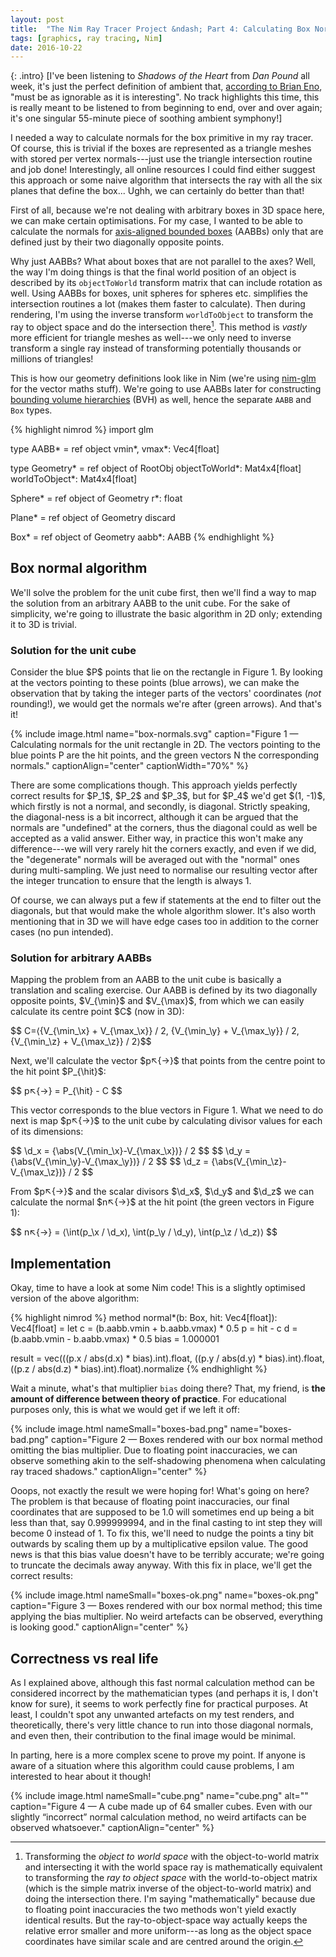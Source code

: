 ```yaml
---
layout: post
title:  "The Nim Ray Tracer Project &ndash; Part 4: Calculating Box Normals"
tags: [graphics, ray tracing, Nim]
date: 2016-10-22
---
```


{: .intro}
[I've been listening to *Shadows of the Heart* from *Dan Pound* all week, it's
just the perfect definition of ambient that, [according to Brian
Eno](http://music.hyperreal.org/artists/brian_eno/MFA-txt.html), "must be as
ignorable as it is interesting". No track highlights this time, this is really
meant to be listened to from beginning to end, over and over again; it's one
singular 55-minute piece of soothing ambient symphony!]

I needed a way to calculate normals for the box primitive in my ray tracer.
Of course, this is trivial if the boxes are represented as a triangle meshes
with stored per vertex normals---just use the triangle intersection routine
and job done! Interestingly, all online resources I could find either suggest
this approach or some naive algorithm that intersects the ray with all the six
planes that define the box... Ughh, we can certainly do better than that!

First of all, because we're not dealing with arbitrary boxes in 3D space here,
we can make certain optimisations. For my case, I wanted to be able to
calculate the normals for [axis-aligned bounded
boxes](https://en.wikipedia.org/wiki/Minimum_bounding_box#Axis-aligned_minimum_bounding_box)
(AABBs) only that are defined just by their two diagonally opposite points.

Why just AABBs? What about boxes that are not parallel to the axes? Well, the
way I'm doing things is that the final world position of an object is
described by its `objectToWorld` transform matrix that can include rotation as
well. Using AABBs for boxes, unit spheres for spheres etc. simplifies the
intersection routines a lot (makes them faster to calculate). Then during
rendering, I'm using the inverse transform `worldToObject` to transform the
ray to object space and do the intersection there[^intersect]. This method is
*vastly* more efficient for triangle meshes as well---we only need to inverse
transform a single ray instead of transforming potentially thousands or
millions of triangles!

[^intersect]: Transforming the *object to world space* with the object-to-world matrix and intersecting it with the world space ray is mathematically equivalent to transforming the *ray to object space* with the world-to-object matrix (which is the simple matrix inverse of the object-to-world matrix) and doing the intersection there. I'm saying "mathematically" because due to floating point inaccuracies the two methods won't yield exactly identical results. But the ray-to-object-space way actually keeps the relative error smaller and more uniform---as long as the object space coordinates have similar scale and are centred around the origin.

This is how our geometry definitions look like in Nim (we're using
[nim-glm](https://github.com/stavenko/nim-glm) for the vector maths stuff).
We're going to use AABBs later for constructing [bounding volume
hierarchies](https://en.wikipedia.org/wiki/Bounding_volume_hierarchy)  (BVH)
as well, hence the separate `AABB` and `Box` types.

{% highlight nimrod %}
import glm

type
  AABB* = ref object
    vmin*, vmax*: Vec4[float]

type
  Geometry* = ref object of RootObj
    objectToWorld*: Mat4x4[float]
    worldToObject*: Mat4x4[float]

  Sphere* = ref object of Geometry
    r*: float

  Plane* = ref object of Geometry
    discard

  Box* = ref object of Geometry
    aabb*: AABB
{% endhighlight %}


## Box normal algorithm

We'll solve the problem for the unit cube first, then we'll find a way to map
the solution from an arbitrary AABB to the unit cube.  For the sake of
simplicity, we're going to illustrate the basic algorithm in 2D only;
extending it to 3D is trivial.

### Solution for the unit cube

Consider the blue \$P\$ points that lie on the rectangle in Figure 1. By
looking at the vectors pointing to these points (blue arrows), we can make the
observation that by taking the integer parts of the vectors' coordinates
(*not* rounding!), we would get the normals we're after (green arrows). And
that's it!

{% include image.html name="box-normals.svg" caption="Figure 1 &mdash; Calculating normals for the unit rectangle in 2D. The vectors pointing to the blue points P are the hit points, and the green vectors N the corresponding normals." captionAlign="center" captionWidth="70%" %}

There are some complications though. This approach yields perfectly correct
results for \$P_1\$, \$P_2\$ and \$P_3\$, but for \$P_4\$ we'd get \$(1,
-1)\$, which firstly is not a normal, and secondly, is diagonal. Strictly
speaking, the diagonal-ness is a bit incorrect, although it can be argued that
the normals are "undefined" at the corners, thus the diagonal could as
well be accepted as a valid answer. Either way, in practice this won't make
any difference---we will very rarely hit the corners exactly, and even if we
did, the "degenerate" normals will be averaged out with the "normal" ones
during multi-sampling. We just need to normalise our resulting vector after
the integer truncation to ensure that the length is always 1.

Of course, we can always put a few if statements at the end to filter out the
diagonals, but that would make the whole algorithm slower. It's also worth
mentioning that in 3D we will have edge cases too in addition to the corner
cases (no pun intended).

### Solution for arbitrary AABBs

Mapping the problem from an AABB to the unit cube is basically a translation
and scaling exercise. Our AABB is defined by its two diagonally opposite
points, \$V_{\min}\$ and \$V_{\max}\$, from which we can easily calculate its
centre point \$C\$ (now in 3D):

\$\$ C=⟨{V_{\min_\x} + V_{\max_\x}} / 2, {V_{\min_\y} + V_{\max_\y}} / 2, {V_{\min_\z} + V_{\max_\z}} / 2⟩\$\$

Next, we'll calculate the vector \$p↖{→}\$ that points from the centre point to
the hit point \$P_{\hit}\$:

\$\$ p↖{→} = P_{\hit} - C \$\$

This vector corresponds to the blue vectors in Figure 1. What we need to do
next is map \$p↖{→}\$ to the unit cube by calculating divisor values
for each of its dimensions:

\$\$ \d_x = {\abs(V_{\min_\x}-V_{\max_\x})} / 2 \$\$
\$\$ \d_y = {\abs(V_{\min_\y}-V_{\max_\y})} / 2 \$\$
\$\$ \d_z = {\abs(V_{\min_\z}-V_{\max_\z})} / 2 \$\$

From \$p↖{→}\$ and the scalar divisors \$\d_x\$, \$\d_y\$ and \$\d_z\$ we can
calculate the normal \$n↖{→}\$ at the hit point (the green vectors in Figure
1):

\$\$ n↖{→} = ⟨\int(p_\x / \d_x), \int(p_\y / \d_y), \int(p_\z / \d_z)⟩ \$\$


## Implementation

Okay, time to have a look at some Nim code!  This is a slightly optimised
version of the above algorithm:

{% highlight nimrod %}
method normal*(b: Box, hit: Vec4[float]): Vec4[float] =
  let
    c = (b.aabb.vmin + b.aabb.vmax) * 0.5
    p = hit - c
    d = (b.aabb.vmin - b.aabb.vmax) * 0.5
    bias = 1.000001

  result = vec(((p.x / abs(d.x) * bias).int).float,
               ((p.y / abs(d.y) * bias).int).float,
               ((p.z / abs(d.z) * bias).int).float).normalize
{% endhighlight %}

Wait a minute, what's that multiplier `bias` doing there? That, my friend, is
**the amount of difference between theory of practice**. For educational
purposes only, this is what we would get if we left it off:

{% include image.html nameSmall="boxes-bad.png" name="boxes-bad.png" caption="Figure 2 &mdash; Boxes rendered with our box normal method omitting the bias multiplier. Due to floating point inaccuracies, we can observe something akin to the self-shadowing phenomena when calculating ray traced shadows." captionAlign="center" %}

Ooops, not exactly the result we were hoping for! What's going on here? The
problem is that because of floating point inaccuracies, our final coordinates
that are supposed to be 1.0 will sometimes end up being a bit less than that,
say 0.999999994, and in the final casting to int step they will become
0 instead of 1. To fix this, we'll need to nudge the points a tiny bit
outwards by scaling them up by a multiplicative epsilon value. The good news
is that this bias value doesn't have to be terribly accurate; we're going to
truncate the decimals away anyway. With this fix in place, we'll get the
correct results:

{% include image.html nameSmall="boxes-ok.png" name="boxes-ok.png" caption="Figure 3 &mdash; Boxes rendered with our box normal method; this time applying the bias multiplier. No weird artefacts can be observed, everything is looking good." captionAlign="center" %}

## Correctness vs real life

As I explained above, although this fast normal calculation method can be
considered incorrect by the mathematician types (and perhaps it is, I don't
know for sure), it seems to work perfectly fine for practical purposes. At
least, I couldn't spot any unwanted artefacts on my test renders, and
theoretically, there's very little chance to run into those diagonal normals,
and even then, their contribution to the final image would be minimal.

In parting, here is a more complex scene to prove my point.  If anyone is
aware of a situation where this algorithm could cause problems, I am
interested to hear about it though!

{% include image.html nameSmall="cube.png" name="cube.png" alt="" caption="Figure 4 &mdash; A cube made up of 64 smaller cubes. Even with our slightly &ldquo;incorrect&rdquo; normal calculation method, no weird artifacts can be observed whatsoever." captionAlign="center" %}

